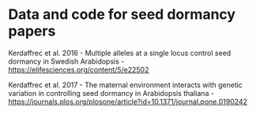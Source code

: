 Data and code for seed dormancy papers
==
Kerdaffrec et al. 2016 - Multiple alleles at a single locus control seed dormancy in Swedish Arabidopsis - https://elifesciences.org/content/5/e22502

Kerdaffrec et al. 2017 - The maternal environment interacts with genetic variation in controlling seed dormancy in Arabidopsis thaliana - https://journals.plos.org/plosone/article?id=10.1371/journal.pone.0190242
